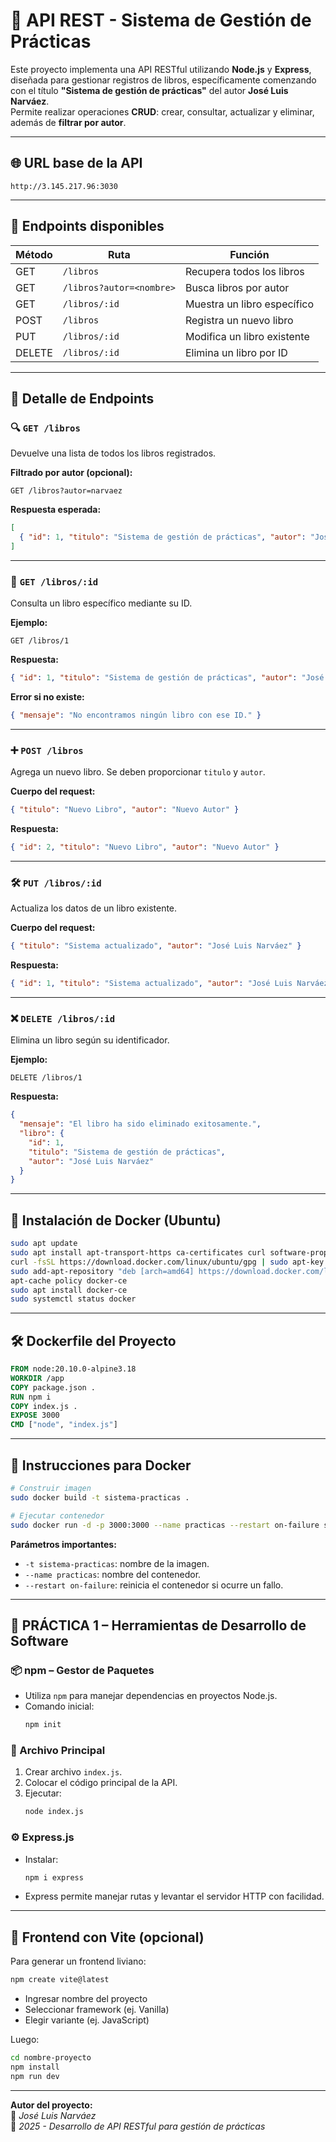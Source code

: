 # 📘 API REST - Sistema de Gestión de Prácticas

Este proyecto implementa una API RESTful utilizando **Node.js** y **Express**, diseñada para gestionar registros de libros, específicamente comenzando con el título **"Sistema de gestión de prácticas"** del autor **José Luis Narváez**.  
Permite realizar operaciones **CRUD**: crear, consultar, actualizar y eliminar, además de **filtrar por autor**.

---

## 🌐 URL base de la API

```
http://3.145.217.96:3030
```

---

## 🔁 Endpoints disponibles

| Método | Ruta                           | Función                               |
|--------|--------------------------------|----------------------------------------|
| GET    | `/libros`                      | Recupera todos los libros              |
| GET    | `/libros?autor=<nombre>`       | Busca libros por autor                 |
| GET    | `/libros/:id`                  | Muestra un libro específico            |
| POST   | `/libros`                      | Registra un nuevo libro                |
| PUT    | `/libros/:id`                  | Modifica un libro existente            |
| DELETE | `/libros/:id`                  | Elimina un libro por ID                |

---

## 🧪 Detalle de Endpoints

### 🔍 `GET /libros`

Devuelve una lista de todos los libros registrados.

**Filtrado por autor (opcional):**
```
GET /libros?autor=narvaez
```

**Respuesta esperada:**
```json
[
  { "id": 1, "titulo": "Sistema de gestión de prácticas", "autor": "José Luis Narváez" }
]
```

---

### 🔎 `GET /libros/:id`

Consulta un libro específico mediante su ID.

**Ejemplo:**
```
GET /libros/1
```

**Respuesta:**
```json
{ "id": 1, "titulo": "Sistema de gestión de prácticas", "autor": "José Luis Narváez" }
```

**Error si no existe:**
```json
{ "mensaje": "No encontramos ningún libro con ese ID." }
```

---

### ➕ `POST /libros`

Agrega un nuevo libro. Se deben proporcionar `titulo` y `autor`.

**Cuerpo del request:**
```json
{ "titulo": "Nuevo Libro", "autor": "Nuevo Autor" }
```

**Respuesta:**
```json
{ "id": 2, "titulo": "Nuevo Libro", "autor": "Nuevo Autor" }
```

---

### 🛠 `PUT /libros/:id`

Actualiza los datos de un libro existente.

**Cuerpo del request:**
```json
{ "titulo": "Sistema actualizado", "autor": "José Luis Narváez" }
```

**Respuesta:**
```json
{ "id": 1, "titulo": "Sistema actualizado", "autor": "José Luis Narváez" }
```

---

### ❌ `DELETE /libros/:id`

Elimina un libro según su identificador.

**Ejemplo:**
```
DELETE /libros/1
```

**Respuesta:**
```json
{
  "mensaje": "El libro ha sido eliminado exitosamente.",
  "libro": {
    "id": 1,
    "titulo": "Sistema de gestión de prácticas",
    "autor": "José Luis Narváez"
  }
}
```

---

## 🐳 Instalación de Docker (Ubuntu)

```bash
sudo apt update
sudo apt install apt-transport-https ca-certificates curl software-properties-common
curl -fsSL https://download.docker.com/linux/ubuntu/gpg | sudo apt-key add -
sudo add-apt-repository "deb [arch=amd64] https://download.docker.com/linux/ubuntu focal stable"
apt-cache policy docker-ce
sudo apt install docker-ce
sudo systemctl status docker
```

---

## 🛠 Dockerfile del Proyecto

```Dockerfile
FROM node:20.10.0-alpine3.18
WORKDIR /app
COPY package.json .
RUN npm i
COPY index.js .
EXPOSE 3000
CMD ["node", "index.js"]
```

---

## 🚀 Instrucciones para Docker

```bash
# Construir imagen
sudo docker build -t sistema-practicas .

# Ejecutar contenedor
sudo docker run -d -p 3000:3000 --name practicas --restart on-failure sistema-practicas:latest
```

**Parámetros importantes:**
- `-t sistema-practicas`: nombre de la imagen.
- `--name practicas`: nombre del contenedor.
- `--restart on-failure`: reinicia el contenedor si ocurre un fallo.

---

## 🧪 PRÁCTICA 1 – Herramientas de Desarrollo de Software

### 📦 npm – Gestor de Paquetes

- Utiliza `npm` para manejar dependencias en proyectos Node.js.
- Comando inicial:
  ```bash
  npm init
  ```

### 📁 Archivo Principal

1. Crear archivo `index.js`.
2. Colocar el código principal de la API.
3. Ejecutar:
   ```bash
   node index.js
   ```

### ⚙️ Express.js

- Instalar:
  ```bash
  npm i express
  ```
- Express permite manejar rutas y levantar el servidor HTTP con facilidad.

---

## 🎨 Frontend con Vite (opcional)

Para generar un frontend liviano:

```bash
npm create vite@latest
```

- Ingresar nombre del proyecto
- Seleccionar framework (ej. Vanilla)
- Elegir variante (ej. JavaScript)

Luego:

```bash
cd nombre-proyecto
npm install
npm run dev
```

---

**Autor del proyecto:**  
📘 *José Luis Narváez*  
📅 *2025 - Desarrollo de API RESTful para gestión de prácticas*